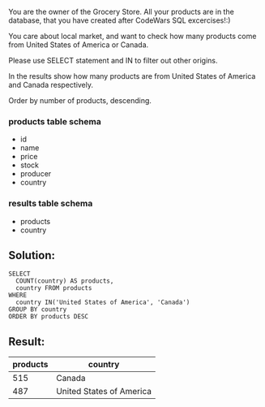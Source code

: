 You are the owner of the Grocery Store. All your products are in the database, that you have created after CodeWars SQL excercises!:)

You care about local market, and want to check how many products come from United States of America or Canada.

Please use SELECT statement and IN to filter out other origins.

In the results show how many products are from United States of America and Canada respectively.

Order by number of products, descending.

### products table schema

-   id
-   name
-   price
-   stock
-   producer
-   country

### results table schema

-   products
-   country

## Solution:

```
SELECT 
  COUNT(country) AS products, 
  country FROM products 
WHERE 
  country IN('United States of America', 'Canada') 
GROUP BY country
ORDER BY products DESC
```

## Result:

| products | country |
| --- | --- |
| 515 | Canada |
| 487 | United States of America |